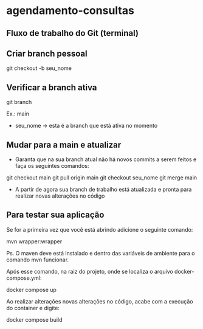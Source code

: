 # agendamento-consultas

## Fluxo de trabalho do Git (terminal)
 
## Criar branch pessoal
git checkout -b seu_nome

## Verificar a branch ativa
git branch

Ex.: 
main
* seu_nome -> esta é a branch que está ativa no momento

## Mudar para a main e atualizar
- Garanta que na sua branch atual não há novos commits a serem feitos e faça os seguintes comandos:

git checkout main
git pull origin main
git checkout seu_nome
git merge main
  
- A partir de agora sua branch de trabalho está atualizada e pronta para realizar novas alterações no código

## Para testar sua aplicação

Se for a primeira vez que você está abrindo adicione o seguinte comando:

mvn wrapper:wrapper

Ps. O maven deve está instalado e dentro das variáveis de ambiente para o comando mvn funcionar.

Após esse comando, na raiz do projeto, onde se localiza o arquivo docker-compose.yml:

docker compose up

Ao realizar alterações novas alterações no código, acabe com a execução do container e digite:

docker compose build
